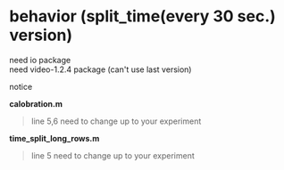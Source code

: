 # behavior (split_time(every 30 sec.) version)
need io package  
need video-1.2.4 package (can't use last version)  

notice  

**calobration.m**  
> line 5,6 need to change up to your experiment  

**time_split_long_rows.m**  
> line 5 need to change up to your experiment

   
